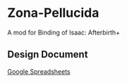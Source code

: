 # Zona-Pellucida
A mod for Binding of Isaac: Afterbirth+

## Design Document
[Google Spreadsheets](https://docs.google.com/spreadsheets/d/1feE7OujTMy-hBz5UN1Np9P5fYBBJY9ZCVechCdm5aVs/edit?usp=sharing)